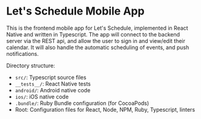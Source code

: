 # Let's Schedule Mobile App

This is the frontend mobile app for Let's Schedule, implemented in React Native and written in Typescript. The app will connect to the backend server via the REST api, and allow the user to sign in and view/edit their calendar. It will also handle the automatic scheduling of events, and push notifications.

Directory structure:

- `src/`: Typescript source files
- `__tests__/`: React Native tests
- `android/`: Android native code
- `ios/`: iOS native code
- `.bundle/`: Ruby Bundle configuration (for CocoaPods)
- Root: Configuration files for React, Node, NPM, Ruby, Typescript, linters
